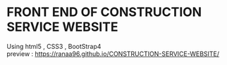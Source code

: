 # FRONT END OF CONSTRUCTION SERVICE WEBSITE
Using html5 , CSS3 , BootStrap4 <br>
preview : https://ranaa96.github.io/CONSTRUCTION-SERVICE-WEBSITE/ 
